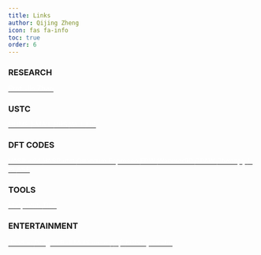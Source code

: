 ```yaml
---
title: Links
author: Qijing Zheng
icon: fas fa-info
toc: true
order: 6
---
```


<h2 style="font-size: 1.17em">RESEARCH</h2>

<div class='container'>
    <a  class='btn btn-primary btn-sm mr-1 mt-1' role='button' href="http://staff.ustc.edu.cn/~zhaojin" target="_blank">
        <span style="color:#FFFFFF; font-size: 100%">
            Prof. Jin Zhao
        </span>
    </a>
</div>

<h2 style="font-size: 1.17em">USTC</h2>

<div class='container'>
    <a class='btn btn-secondary btn-sm mr-1 mt-1' role='button' href="http://www.ustc.edu.cn" target="_blank">
        <span style="color:#FFFFFF; font-size: 100%">
            HOME
        </span>
    </a>
    <a class='btn btn-secondary btn-sm mr-1 mt-1' role='button' href="http://mail.ustc.edu.cn/" target="_blank">
        <span style="color:#FFFFFF; font-size: 100%">
            EMAIL
        </span>
    </a>
    <a class='btn btn-secondary btn-sm mr-1 mt-1' role='button' href="http://bbs.ustc.edu.cn/" target="_blank">
        <span style="color:#FFFFFF; font-size: 100%">
            BBS
        </span>
    </a>
    <a  class='btn btn-secondary btn-sm mr-1 mt-1' role='button' href="http://wlt.ustc.edu.cn/cgi-bin/ip" target="_blank">
        <span style="color:#FFFFFF; font-size: 100%">
            WLT
        </span>
    </a>
    <a  class='btn btn-secondary btn-sm mr-1 mt-1' role='button' href="http://lib.ustc.edu.cn/" target="_blank">
        <span style="color:#FFFFFF; font-size: 100%">
            LIB
        </span>
    </a>
</div>

<h2 style="font-size: 1.17em">DFT CODES</h2>

<div class='container'>
    <a  class='btn btn-success btn-sm mr-1 mt-1' role='button' href="https://www.vasp.at/wiki/index.php/The_VASP_Manual" target="_blank">
        <span style="color:#FFFFFF; font-size: 100%">
            VASP wiki
        </span>
    </a>
    <a  class='btn btn-success btn-sm mr-1 mt-1' role='button' href="http://theory.cm.utexas.edu/vtsttools/index.html" target="_blank">
        <span style="color:#FFFFFF; font-size: 100%">
            VASP vtst
        </span>
    </a>
    <a  class='btn btn-success btn-sm mr-1 mt-1' role='button' href="https://www.quantum-espresso.org/" target="_blank">
        <span style="color:#FFFFFF; font-size: 100%">
            Quantum Espresso
        </span>
    </a>
    <a  class='btn btn-success btn-sm mr-1 mt-1' role='button' href="https://epw-code.org/" target="_blank">
        <span style="color:#FFFFFF; font-size: 100%">
            EPW
        </span>
    </a>
    <a  class='btn btn-success btn-sm mr-1 mt-1' role='button' href="http://www.wannier.org/" target="_blank">
        <span style="color:#FFFFFF; font-size: 100%">
            Wannier90
        </span>
    </a>
    <a  class='btn btn-success btn-sm mr-1 mt-1' role='button' href="https://wiki.fysik.dtu.dk/gpaw/" target="_blank">
        <span style="color:#FFFFFF; font-size: 100%">
            GPAW
        </span>
    </a>
    <a  class='btn btn-success btn-sm mr-1 mt-1' role='button' href="https://phonopy.github.io/phonopy/" target="_blank">
        <span style="color:#FFFFFF; font-size: 100%">
            Phonopy
        </span>
    </a>
    <a  class='btn btn-success btn-sm mr-1 mt-1' role='button' href="http://ipi-code.org/" target="_blank">
        <span style="color:#FFFFFF; font-size: 100%">
            i-PI
        </span>
    </a>
    <a  class='btn btn-success btn-sm mr-1 mt-1' role='button' href="https://wiki.fysik.dtu.dk/ase/" target="_blank">
        <span style="color:#FFFFFF; font-size: 100%">
            ASE
        </span>
    </a>
</div>


<h2 style="font-size: 1.17em">TOOLS</h2>

<div class='container'>
    <a  class='btn btn-info btn-sm mr-1 mt-1' role='button' href="https://matplotlib.org/stable/contents.html" target="_blank">
        <span style="color:#FFFFFF; font-size: 100%">
            Matplotlib
        </span>
    </a>
    <a  class='btn btn-info btn-sm mr-1 mt-1' role='button' href="https://texample.net/tikz/" target="_blank">
        <span style="color:#FFFFFF; font-size: 100%">
            TikZ
        </span>
    </a>
</div>

<h2 style="font-size: 1.17em">ENTERTAINMENT</h2>

<div class='container'>
    <a  class='btn btn-danger btn-sm mr-1 mt-1' role='button' href="http://jandan.net/" target="_blank">
        <span style="color:#FFFFFF; font-size: 100%">
            Jandan
        </span>
    </a>
    <a  class='btn btn-danger btn-sm mr-1 mt-1' role='button' href="https://www.dragonball-multiverse.com/cn/accueil.html" target="_blank">
        <span style="color:#FFFFFF; font-size: 100%">
            Dragon Ball Multiverse
        </span>
    </a>
    <a  class='btn btn-danger btn-sm mr-1 mt-1' role='button' href="https://www.zhihu.com/" target="_blank">
        <span style="color:#FFFFFF; font-size: 100%">
            知乎
        </span>
    </a>
    <a  class='btn btn-danger btn-sm mr-1 mt-1' role='button' href="https://www.bilibili.com/" target="_blank">
        <span style="color:#FFFFFF; font-size: 100%">
            bilibili
        </span>
    </a>
    <a  class='btn btn-danger btn-sm mr-1 mt-1' role='button' href="https://www.youtube.com/" target="_blank">
        <span style="color:#FFFFFF; font-size: 100%">
            youtube
        </span>
    </a>
</div>

